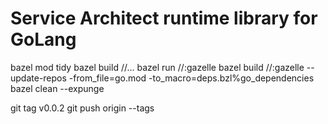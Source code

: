 # Service Architect runtime library for GoLang

bazel mod tidy
bazel build //...
bazel run //:gazelle
bazel build //:gazelle -- update-repos -from_file=go.mod -to_macro=deps.bzl%go_dependencies
bazel clean --expunge

git tag v0.0.2
git push origin --tags

